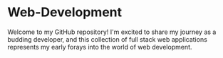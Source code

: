 # Web-Development
Welcome to my GitHub repository! I'm excited to share my journey as a budding developer, and this collection of full stack web applications represents my early forays into the world of web development. 
